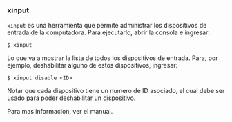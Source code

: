 ### xinput
`xinput` es una herramienta que permite administrar los dispositivos de entrada de la computadora. Para ejecutarlo, abrir la consola e ingresar:

```
$ xinput
```

Lo que va a mostrar la lista de todos los dispositivos de entrada. Para, por ejemplo, deshabilitar alguno de estos dispositivos, ingresar:

```
$ xinput disable <ID>
```

Notar que cada dispositivo tiene un numero de ID asociado, el cual debe ser usado para poder deshabilitar un dispositivo.

Para mas informacion, ver el manual.  
